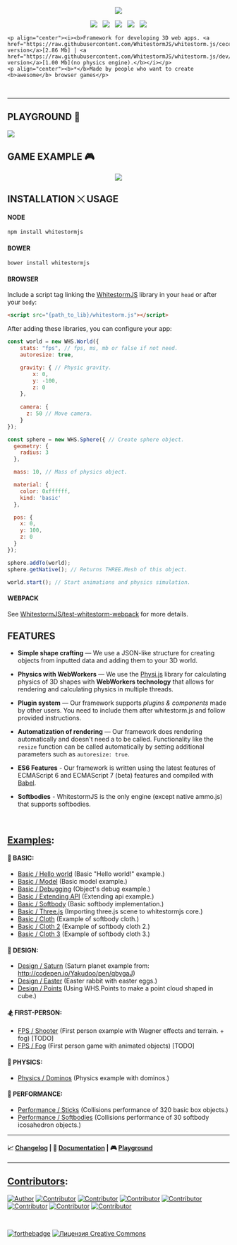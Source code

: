 

<p align="center"><img src="https://raw.githubusercontent.com/WhitestormJS/whitestorm.js/master/media/art/logo/big.png"></p>

<p align="center">
    <a href="https://travis-ci.org/WhitestormJS/whitestorm.js" align="center"><img src="http://wsbadge.herokuapp.com/travis/WhitestormJS/whitestorm.js.svg?style=flat-square"></a>&nbsp;&nbsp;
    <a href="https://www.npmjs.com/package/whitestormjs"><img src="http://wsbadge.herokuapp.com/npm/v/whitestormjs.svg?style=flat-square"></a>&nbsp;&nbsp;          
    <a href="https://github.com/WhitestormJS/whitestorm.js"><img src="http://wsbadge.herokuapp.com/bower/v/whitestormjs.svg?style=flat-square"></a>&nbsp;&nbsp;
    <a href="https://raw.githubusercontent.com/WhitestormJS/whitestorm.js/master/LICENSE" alt="License"><img src="http://wsbadge.herokuapp.com/github/license/WhitestormJS/whitestorm.js.svg?style=flat-square"></a>&nbsp;&nbsp;
    <a href="https://whslack.herokuapp.com/"><img src="https://whslack.herokuapp.com/badge.svg?style=flat-square"></a>


    <p align="center"><i><b>Framework for developing 3D web apps. <a href="https://raw.githubusercontent.com/WhitestormJS/whitestorm.js/cece6dacfbbc7ee158ca86b782521da65c44c6e7/build/whitestorm.js">Physics version</a>[2.86 Mb] | <a href="https://raw.githubusercontent.com/WhitestormJS/whitestorm.js/dev/build/whitestorm.light.js">Light version</a>[1.00 Mb](no physics engine).</b></i></p>
    <p align="center"><b>*</b>Made by people who want to create <b>awesome</b> browser games</p>
</p>

<br>

------

## PLAYGROUND :rocket:
<a href="http://ow.ly/J4Tw302obGz"><img src="http://i.imgur.com/6EdMjm1.gif"></a>

## GAME EXAMPLE :video_game:
<p align="center">
<a href="http://whitestormjs.xyz/StreetBasketballGame/" target="_blank"><img src="https://camo.githubusercontent.com/e11edd02f96c306bf5b929c65d75f552d072d61c/687474703a2f2f692e696d6775722e636f6d2f51445a636141532e706e67"></a>
</p>

## INSTALLATION &#10540; USAGE

#### NODE

```bash
npm install whitestormjs
```

#### BOWER

```bash
bower install whitestormjs
```

#### BROWSER

Include a script tag linking the [WhitestormJS](https://cdn.jsdelivr.net/whitestormjs/latest/whitestorm.min.js) library in your `head` or after your `body`:

```html
<script src="{path_to_lib}/whitestorm.js"></script>
```

After adding these libraries, you can configure your app:
```javascript
const world = new WHS.World({
    stats: "fps", // fps, ms, mb or false if not need.
    autoresize: true,

    gravity: { // Physic gravity.
        x: 0,
        y: -100,
        z: 0
    },
    
    camera: {
      z: 50 // Move camera.
    }
});

const sphere = new WHS.Sphere({ // Create sphere object.
  geometry: {
    radius: 3
  },

  mass: 10, // Mass of physics object.

  material: {
    color: 0xffffff,
    kind: 'basic'
  },

  pos: {
    x: 0,
    y: 100,
    z: 0
  }
});

sphere.addTo(world);
sphere.getNative(); // Returns THREE.Mesh of this object.

world.start(); // Start animations and physics simulation.
```

#### WEBPACK

See [WhitestormJS/test-whitestorm-webpack](https://github.com/WhitestormJS/test-whitestorm-webpack) for more details.

## FEATURES

* **Simple shape crafting** — We use a JSON-like structure for creating objects from inputted data and adding them to your 3D world.

* **Physics with WebWorkers** — We use the [Physi.js](https://github.com/chandlerprall/Physijs/blob/master/physi.js) library for calculating physics of 3D shapes with **WebWorkers technology** that allows for rendering and calculating physics in multiple threads.

* **Plugin system** — Our framework supports *plugins & components* made by other users. You need to include them after whitestorm.js and follow provided instructions.

* **Automatization of rendering** — Our framework does rendering automatically and doesn't need a to be called. Functionality like the `resize` function can be called automatically by setting additional parameters such as `autoresize: true`.

* **ES6 Features** - Our framework is written using the latest features of ECMAScript 6 and ECMAScript 7 (beta) features and compiled with [Babel](https://babeljs.io/).

* **Softbodies** - WhitestormJS is the only engine (except native ammo.js) that supports softbodies.


<br>

## [Examples](http://192.241.128.187/current/examples/):

#### :space_invader: BASIC:
 * [Basic / Hello world](http://192.241.128.187/current/examples/basic/helloworld/)  (Basic "Hello world!" example.)
 * [Basic / Model](http://192.241.128.187/current/examples/basic/model/)  (Basic model example.)
 * [Basic / Debugging](http://192.241.128.187/current/examples/basic/debugging/)  (Object's debug example.)
 * [Basic / Extending API](http://192.241.128.187/current/examples/basic/extending/)  (Extending api example.)
 * [Basic / Softbody](http://192.241.128.187/current/examples/basic/softbody/)  (Basic softbody implementation.)
 * [Basic / Three.js](http://192.241.128.187/current/examples/basic/threejs/)  (Importing three.js scene to whitestormjs core.)
 * [Basic / Cloth](http://192.241.128.187/current/examples/basic/cloth/)  (Example of softbody cloth.)
 * [Basic / Cloth 2](http://192.241.128.187/current/examples/basic/cloth2/)  (Example of softbody cloth 2.)
 * [Basic / Cloth 3](http://192.241.128.187/current/examples/basic/cloth3/)  (Example of softbody cloth 3.)

#### :gem: DESIGN:
 * [Design / Saturn](http://192.241.128.187/current/examples/design/saturn/)  (Saturn planet example from: http://codepen.io/Yakudoo/pen/qbygaJ)
 * [Design / Easter](http://192.241.128.187/current/examples/design/easter/)  (Easter rabbit with easter eggs.)
 * [Design / Points](http://192.241.128.187/current/examples/design/points/)  (Using WHS.Points to make a point cloud shaped in cube.)

#### :snowboarder: FIRST-PERSON:
 * [FPS / Shooter](http://192.241.128.187/current/examples/fps/shooter/)  (First person example with Wagner effects and terrain. + fog) [TODO]
 * [FPS / Fog](http://192.241.128.187/current/examples/fps/fog/)  (First person game with animated objects) [TODO]

#### :bowling: PHYSICS:
 * [Physics / Dominos](http://192.241.128.187/current/examples/physics/domino/)  (Physics example with dominos.)

#### :rocket: PERFORMANCE:
 * [Performance / Sticks](http://192.241.128.187/current/examples/performance/sticks/)  (Collisions performance of 320 basic box objects.)
 * [Performance / Softbodies](http://192.241.128.187/current/examples/performance/softbodies/)  (Collisions performance of 30 softbody icosahedron objects.)

----

#### :chart_with_upwards_trend: [Changelog](https://github.com/WhitestormJS/whitestorm.js/blob/master/.github/CHANGELOG.md) | :book: [Documentation](http://whitestormjs.xyz/) | :video_game: [Playground](http://whitestormjs.xyz/playground/)

----

## [Contributors](https://github.com/WhitestormJS/whitestorm.js/graphs/contributors):
[![Author](http://wsbadge.herokuapp.com/badge/Author-Alexander%20Buzin-red.svg)](https://github.com/sasha240100)
[![Contributor](http://wsbadge.herokuapp.com/badge/Contributor-jackdalton-blue.svg)](https://github.com/jackdalton)
[![Contributor](http://wsbadge.herokuapp.com/badge/Contributor-Noctisdark-blue.svg)](https://github.com/noctisdark)
[![Contributor](http://wsbadge.herokuapp.com/badge/Contributor-bdirl-blue.svg)](https://github.com/bdirl)
[![Contributor](http://wsbadge.herokuapp.com/badge/Contributor-preco21-blue.svg)](https://github.com/preco21)
[![Contributor](http://wsbadge.herokuapp.com/badge/Contributor-yeliex-blue.svg)](https://github.com/yeliex)
[![Contributor](http://wsbadge.herokuapp.com/badge/Contributor-electron0zero-blue.svg)](https://github.com/electron0zero)
[![Contributor](http://wsbadge.herokuapp.com/badge/Contributor-typedef42-blue.svg)](https://github.com/typedef42)

<br>

[![forthebadge](http://forthebadge.com/images/badges/built-with-love.svg)](https://alexbuzin.me/)   <a rel="license" href="http://creativecommons.org/licenses/by-nc-nd/4.0/"><img alt="Лицензия Creative Commons" style="border-width:0" src="https://i.creativecommons.org/l/by-nc-nd/4.0/88x31.png" /></a>
